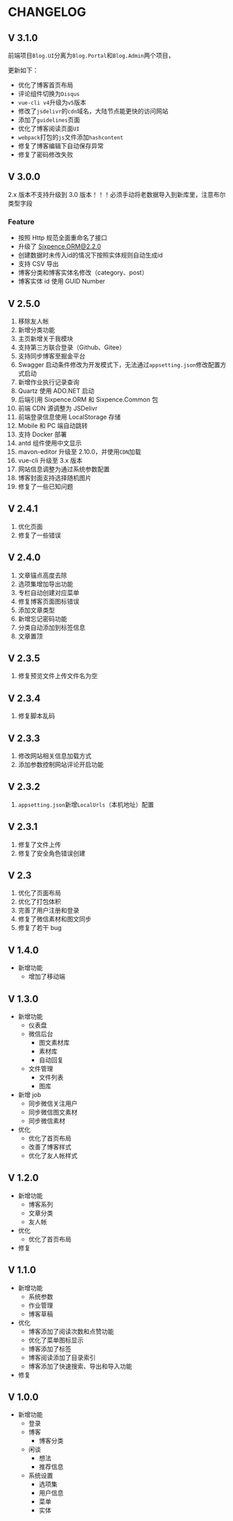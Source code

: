 # CHANGELOG

## V 3.1.0

前端项目`Blog.UI`分离为`Blog.Portal`和`Blog.Admin`两个项目，

更新如下：

+ 优化了博客首页布局
+ 评论组件切换为`Disqus`
+ `vue-cli v4`升级为`v5`版本
+ 修改了`jsdelivr`的`cdn`域名，大陆节点能更快的访问网站
+ 添加了`guidelines`页面
+ 优化了博客阅读页面`UI`
+ `webpack`打包的`js`文件添加`hashcontent`
+ 修复了博客编辑下自动保存异常
+ 修复了密码修改失败

## V 3.0.0

2.x 版本不支持升级到 3.0 版本！！！必须手动将老数据导入到新库里，注意布尔类型字段

### Feature

+ 按照 Http 规范全面重命名了接口
+ 升级了 Sixpence.ORM@2.2.0
+ 创建数据时未传入id的情况下按照实体规则自动生成id
+ 支持 CSV 导出
+ 博客分类和博客实体名修改（category、post）
+ 博客实体 id 使用 GUID Number

## V 2.5.0

1. 移除友人帐
2. 新增分类功能
3. 主页新增关于我模块
4. 支持第三方联合登录（Github、Gitee）
5. 支持同步博客至掘金平台
6. Swagger 启动条件修改为开发模式下，无法通过`appsetting.json`修改配置方式启动
7. 新增作业执行记录查询
8. Quartz 使用 ADO.NET 启动
9. 后端引用 Sixpence.ORM 和 Sixpence.Common 包
10. 前端 CDN 源调整为 JSDelivr
11. 前端登录信息使用 LocalStorage 存储
12. Mobile 和 PC 端自动跳转
13. 支持 Docker 部署
14. antd 组件使用中文显示
15. mavon-editor 升级至 2.10.0，并使用`CDN`加载
16. vue-cli 升级至 3.x 版本
17. 网站信息调整为通过系统参数配置
18. 博客封面支持选择随机图片
19. 修复了一些已知问题

## V 2.4.1

1. 优化页面
2. 修复了一些错误

## V 2.4.0

1. 文章锚点高度去除
2. 选项集增加导出功能
3. 专栏自动创建对应菜单
4. 修复博客页面图标错误
5. 添加文章类型
6. 新增忘记密码功能
7. 分类自动添加到标签信息
8. 文章置顶

## V 2.3.5

1. 修复预览文件上传文件名为空

## V 2.3.4

1. 修复脚本乱码

## V 2.3.3

1. 修改网站相关信息加载方式
2. 添加参数控制网站评论开启功能

## V 2.3.2

1. `appsetting.json`新增`LocalUrls`（本机地址）配置

## V 2.3.1

1. 修复了文件上传
2. 修复了安全角色错误创建

## V 2.3

1. 优化了页面布局
2. 优化了打包体积
3. 完善了用户注册和登录
4. 修复了微信素材和图文同步
5. 修复了若干 bug

## V 1.4.0

- 新增功能
  - 增加了移动端

## V 1.3.0

- 新增功能
  - 仪表盘
  - 微信后台
    - 图文素材库
    - 素材库
    - 自动回复
  - 文件管理
    - 文件列表
    - 图库
- 新增 job
  - 同步微信关注用户
  - 同步微信图文素材
  - 同步微信素材
- 优化
  - 优化了首页布局
  - 改善了博客样式
  - 优化了友人帐样式

## V 1.2.0

- 新增功能
  - 博客系列
  - 文章分类
  - 友人帐
- 优化
  - 优化了首页布局
- 修复

## V 1.1.0

- 新增功能
  - 系统参数
  - 作业管理
  - 博客草稿
- 优化
  - 博客添加了阅读次数和点赞功能
  - 优化了菜单图标显示
  - 博客添加了标签
  - 博客阅读添加了目录索引
  - 博客添加了快速搜索、导出和导入功能
- 修复

## V 1.0.0

- 新增功能
  - 登录
  - 博客
    - 博客分类
  - 闲谈
    - 想法
    - 推荐信息
  - 系统设置
    - 选项集
    - 用户信息
    - 菜单
    - 实体
